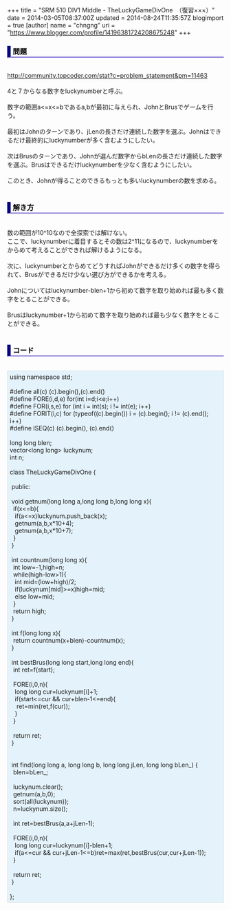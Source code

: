 +++
title = "SRM 510 DIV1 Middle - TheLuckyGameDivOne　（復習×××）"
date = 2014-03-05T08:37:00Z
updated = 2014-08-24T11:35:57Z
blogimport = true 
[author]
	name = "chngng"
	uri = "https://www.blogger.com/profile/14196381724208675248"
+++

<div dir="ltr" style="text-align: left;" trbidi="on"><h3 style="border-bottom: 2px solid slateblue; border-left: 8px solid navy; color: black; padding: 0px 0px 1px 5px;">問題 </h3><br /><a href="http://community.topcoder.com/stat?c=problem_statement&amp;pm=11463" target="_blank">http://community.topcoder.com/stat?c=problem_statement&amp;pm=11463</a><br /><br />4と７からなる数字をluckynumberと呼ぶ。<br /><br />数字の範囲a&lt;=x&lt;=bであるa,bが最初に与えられ、JohnとBrusでゲームを行う。<br /><br />最初はJohnのターンであり、jLenの長さだけ連続した数字を選ぶ。Johnはできるだけ最終的にluckynumberが多く含むようにしたい。<br /><br />次はBrusのターンであり、Johnが選んだ数字からbLenの長さだけ連続した数字を選ぶ。Brusはできるだけluckynumberを少なく含むようにしたい。<br /><br />このとき、Johnが得ることのできるもっとも多いluckynumberの数を求める。<br /><br /><h3 style="border-bottom: 2px solid slateblue; border-left: 8px solid navy; color: black; padding: 0px 0px 1px 5px;">解き方 </h3><br />数の範囲が10^10なので全探索では解けない。<br />ここで、luckynumberに着目するとその数は2^11になるので、luckynumberをからめて考えることができれば解けるようになる。<br /><br />次に、luckynumberとからめてどうすればJohnができるだけ多くの数字を得られて、Brusができるだけ少ない選び方ができるかを考える。<br /><br />Johnについてはluckynumber-blen+1から初めて数字を取り始めれば最も多く数字をとることができる。<br /><br />Brusはluckynumber+1から初めて数字を取り始めれば最も少なく数字をとることができる。<br /><br /><h3 style="border-bottom: 2px solid slateblue; border-left: 8px solid navy; color: black; padding: 0px 0px 1px 5px;">コード </h3><br /><div style="background-color: #e3f2fb; border: 1px dotted #CCCCCC; padding: 5px;">using namespace std;<br /><br />#define all(c) (c).begin(),(c).end()<br />#define FORE(i,d,e) for(int i=d;i&lt;e;i++)<br />#define FOR(i,s,e) for (int i = int(s); i != int(e); i++)<br />#define FORIT(i,c) for (typeof((c).begin()) i = (c).begin(); i != (c).end(); i++)<br />#define ISEQ(c) (c).begin(), (c).end()<br /><br />long long blen;<br />vector&lt;long long&gt; luckynum;<br />int n;<br /><br />class TheLuckyGameDivOne {<br /><br /><span class="Apple-tab-span" style="white-space: pre;"> </span>public:<br /><br /><span class="Apple-tab-span" style="white-space: pre;"> </span>void getnum(long long a,long long b,long long x){<br /><span class="Apple-tab-span" style="white-space: pre;">  </span>if(x&lt;=b){<br /><span class="Apple-tab-span" style="white-space: pre;">   </span>if(a&lt;=x)luckynum.push_back(x);<br /><span class="Apple-tab-span" style="white-space: pre;">   </span>getnum(a,b,x*10+4);<br /><span class="Apple-tab-span" style="white-space: pre;">   </span>getnum(a,b,x*10+7);<br /><span class="Apple-tab-span" style="white-space: pre;">  </span>}<br /><span class="Apple-tab-span" style="white-space: pre;"> </span>}<br /><br /><span class="Apple-tab-span" style="white-space: pre;"> </span>int countnum(long long x){<br /><span class="Apple-tab-span" style="white-space: pre;">  </span>int low=-1,high=n;<br /><span class="Apple-tab-span" style="white-space: pre;">  </span>while(high-low&gt;1){<br /><span class="Apple-tab-span" style="white-space: pre;">   </span>int mid=(low+high)/2;<br /><span class="Apple-tab-span" style="white-space: pre;">   </span>if(luckynum[mid]&gt;=x)high=mid;<br /><span class="Apple-tab-span" style="white-space: pre;">   </span>else low=mid;<br /><span class="Apple-tab-span" style="white-space: pre;">  </span>}<br /><span class="Apple-tab-span" style="white-space: pre;">  </span>return high;<br /><span class="Apple-tab-span" style="white-space: pre;"> </span>}<br /><br /><span class="Apple-tab-span" style="white-space: pre;"> </span>int f(long long x){<br /><span class="Apple-tab-span" style="white-space: pre;">  </span>return countnum(x+blen)-countnum(x);<br /><span class="Apple-tab-span" style="white-space: pre;"> </span>}<br /><br /><span class="Apple-tab-span" style="white-space: pre;"> </span>int bestBrus(long long start,long long end){<br /><span class="Apple-tab-span" style="white-space: pre;">  </span>int ret=f(start);<br /><br /><span class="Apple-tab-span" style="white-space: pre;">  </span>FORE(i,0,n){<br /><span class="Apple-tab-span" style="white-space: pre;">   </span>long long cur=luckynum[i]+1;<br /><span class="Apple-tab-span" style="white-space: pre;">   </span>if(start&lt;=cur &amp;&amp; cur+blen-1&lt;=end){<br /><span class="Apple-tab-span" style="white-space: pre;">    </span>ret=min(ret,f(cur));<br /><span class="Apple-tab-span" style="white-space: pre;">   </span>}<br /><span class="Apple-tab-span" style="white-space: pre;">  </span>}<br /><br /><span class="Apple-tab-span" style="white-space: pre;">  </span>return ret;<br /><span class="Apple-tab-span" style="white-space: pre;"> </span>}<br /><br /><br /><span class="Apple-tab-span" style="white-space: pre;"> </span>int find(long long a, long long b, long long jLen, long long bLen_) {<br /><span class="Apple-tab-span" style="white-space: pre;">  </span>blen=bLen_;<br /><br /><span class="Apple-tab-span" style="white-space: pre;">  </span>luckynum.clear();<br /><span class="Apple-tab-span" style="white-space: pre;">  </span>getnum(a,b,0);<br /><span class="Apple-tab-span" style="white-space: pre;">  </span>sort(all(luckynum));<br /><span class="Apple-tab-span" style="white-space: pre;">  </span>n=luckynum.size();<br /><br /><span class="Apple-tab-span" style="white-space: pre;">  </span>int ret=bestBrus(a,a+jLen-1);<br /><br /><span class="Apple-tab-span" style="white-space: pre;">  </span>FORE(i,0,n){<br /><span class="Apple-tab-span" style="white-space: pre;">   </span>long long cur=luckynum[i]-blen+1;<br /><span class="Apple-tab-span" style="white-space: pre;">   </span>if(a&lt;=cur &amp;&amp; cur+jLen-1&lt;=b)ret=max(ret,bestBrus(cur,cur+jLen-1));<br /><span class="Apple-tab-span" style="white-space: pre;">  </span>}<br /><br /><span class="Apple-tab-span" style="white-space: pre;">  </span>return ret;<br /><span class="Apple-tab-span" style="white-space: pre;"> </span>}<br /><br />};</div></div>
